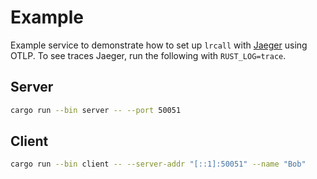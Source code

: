 # Example

Example service to demonstrate how to set up `lrcall` with [Jaeger](https://www.jaegertracing.io) using OTLP. To see traces Jaeger, run the following with `RUST_LOG=trace`.

## Server

```bash
cargo run --bin server -- --port 50051
```

## Client

```bash
cargo run --bin client -- --server-addr "[::1]:50051" --name "Bob"
```
